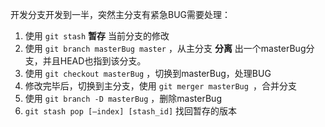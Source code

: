 开发分支开发到一半，突然主分支有紧急BUG需要处理：
1. 使用 ```git stash``` **暂存** 当前分支的修改
2. 使用 ```git branch masterBug master``` ，从主分支 **分离** 出一个masterBug分支，并且HEAD也指到该分支。
3. 使用 ```git checkout masterBug``` ，切换到masterBug，处理BUG
4. 修改完毕后，切换到主分支，使用 ```git merger masterBug ```，合并分支
5. 使用 ```git branch -D masterBug``` ，删除masterBug
6. `git stash pop [–index] [stash_id]` 找回暂存的版本 
